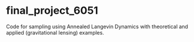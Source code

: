 # final_project_6051
Code for sampling using Annealed Langevin Dynamics with theoretical and applied (gravitational lensing) examples.
